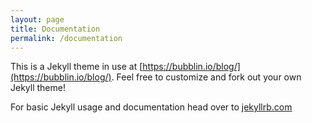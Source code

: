 ```yaml
---
layout: page
title: Documentation
permalink: /documentation
---
```


This is a Jekyll theme in use at [https://bubblin.io/blog/](https://bubblin.io/blog/). Feel free to customize and fork out your own Jekyll theme!

For basic Jekyll usage and documentation head over to [jekyllrb.com](http://jekyllrb.com/)

